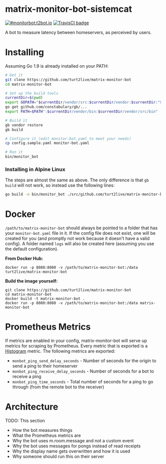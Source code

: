 # matrix-monitor-bot-sistemcat

[![#monitorbot:t2bot.io](https://img.shields.io/badge/matrix-%23monitorbot:t2bot.io-brightgreen.svg)](https://matrix.to/#/#monitorbot:t2bot.io)
[![TravisCI badge](https://travis-ci.org/turt2live/matrix-monitor-bot.svg?branch=master)](https://travis-ci.org/turt2live/matrix-monitor-bot)

A bot to measure latency between homeservers, as perceived by users.

# Installing

Assuming Go 1.9 is already installed on your PATH:
```bash
# Get it
git clone https://github.com/turt2live/matrix-monitor-bot
cd matrix-monitor-bot

# Set up the build tools
currentDir=$(pwd)
export GOPATH="$currentDir/vendor/src:$currentDir/vendor:$currentDir:"$GOPATH
go get github.com/constabulary/gb/...
export PATH=$PATH":$currentDir/vendor/bin:$currentDir/vendor/src/bin"

# Build it
gb vendor restore
gb build

# Configure it (edit monitor-bot.yaml to meet your needs)
cp config.sample.yaml monitor-bot.yaml

# Run it
bin/monitor_bot
```

### Installing in Alpine Linux

The steps are almost the same as above. The only difference is that `gb build` will not work, so instead use the following lines:
```bash
go build -o bin/monitor_bot ./src/github.com/turt2live/matrix-monitor-bot/cmd/monitor_bot/
```

# Docker

`/path/to/matrix-monitor-bot` should always be pointed to a folder that has your `monitor-bot.yaml` file in it. If the config
file does not exist, one will be created for you (and promptly not work because it doesn't have a valid config). A folder
named `logs` will also be created here (assuming you use the default configuration).


**From Docker Hub:**
```
docker run -p 8080:8080 -v /path/to/matrix-monitor-bot:/data turt2live/matrix-monitor-bot
```


**Build the image yourself:**
```
git clone https://github.com/turt2live/matrix-monitor-bot
cd matrix-monitor-bot
docker build -t matrix-monitor-bot .
docker run -p 8080:8080 -v /path/to/matrix-monitor-bot:/data matrix-monitor-bot
```

# Prometheus Metrics

If metrics are enabled in your config, matrix-monitor-bot will serve up metrics for scraping by Prometheus. Every metric
that is exported is a [Histogram](https://prometheus.io/docs/concepts/metric_types/#histogram) metric. The following
metrics are exported:

* `monbot_ping_send_delay_seconds` - Number of seconds for the origin to send a ping to their homeserver
* `monbot_ping_receive_delay_seconds` - Number of seconds for a bot to receive a ping
* `monbot_ping_time_seconds` - Total number of seconds for a ping to go through (from the remote bot to the receiver)


# Architecture

TODO: This section
* How the bot measures things
* What the Prometheus metrics are
* Why the bot uses m.room.message and not a custom event
* Why the bot uses messages for pongs instead of read receipts
* Why the display name gets overwritten and how it is used
* Why someone should run this on their server
